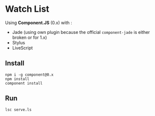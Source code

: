 Watch List
==========


Using **Component.JS** (0.x) with :
 - Jade (using own plugin because the official `component-jade` is either broken or for 1.x)
 - Stylus
 - LiveScript

## Install

```
npm i -g component@0.x
npm install
component install
```

## Run

```
lsc serve.ls
```